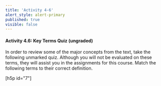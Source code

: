 ```yaml
---
title: 'Activity 4-6'
alert_style: alert-primary
published: true
visible: false
---
```

#### Activity 4.6: Key Terms Quiz (ungraded)

In order to review some of the major concepts from the text, take the following
unmarked quiz. Although you will not be evaluated on these terms, they will
assist you in the assignments for this course.
Match the following terms to their correct definition.

 [h5p id="7"]
